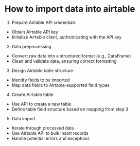 # How to import data into airtable

1. Prepare Airtable API credentials
- Obtain Airtable API key
- Initialize Airtable client, authenticating with the API key

2. Data preprocessing
- Convert raw data into a structured format (e.g., DataFrame)
- Clean and validate data, ensuring correct formatting

3. Design Airtable table structure
- Identify fields to be imported
- Map data fields to Airtable-supported field types

4. Create Airtable table
- Use API to create a new table
- Define table field structure based on mapping from step 3

5. Data import
- Iterate through processed data
- Use Airtable API to bulk insert records
- Handle potential errors and exceptions

